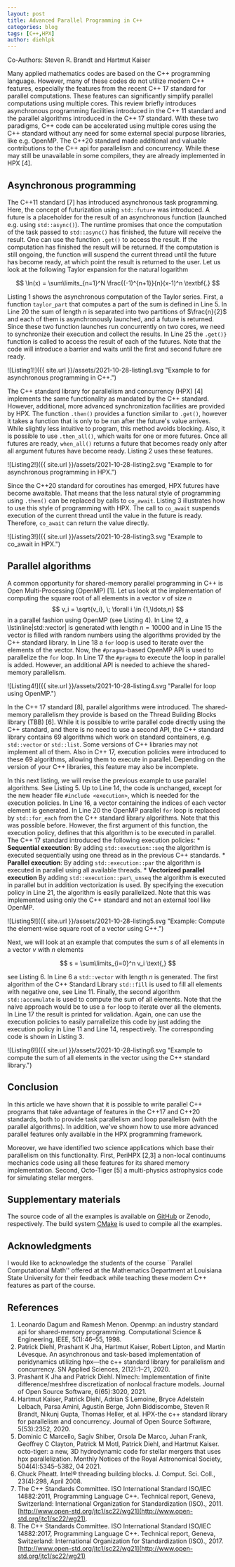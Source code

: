 ```yaml
---
layout: post
title: Advanced Parallel Programming in C++
categories: blog
tags: [C++,HPX]
author: diehlpk
---
```

<script type="text/x-mathjax-config">
    MathJax.Hub.Config({
      tex2jax: {
        skipTags: ['script', 'noscript', 'style', 'textarea', 'pre'],
        inlineMath: [['$','$']]
      }
    });
  </script>
  <script src="https://cdn.mathjax.org/mathjax/latest/MathJax.js?config=TeX-AMS-MML_HTMLorMML" type="text/javascript"></script>

Co-Authors: Steven R. Brandt and Hartmut Kaiser

Many applied mathematics codes are based on the C++ programming language. However, many of these codes do not utilize modern C++ features, especially the features from the recent C++ 17 standard for parallel computations. These features can significantly simplify parallel computations using multiple cores. This review briefly introduces asynchronous programming facilities introduced in the C++ 11 standard and the parallel algorithms introduced in the C++ 17 standard. With these two paradigms, C++ code can be accelerated using multiple cores using the C++ standard without any need for some external special purpose libraries, like e.g. OpenMP. The C++20 standard made additional and valuable contributions to the C++ api for parallelism and concurrency. While these may still be unavailable in some compilers, they are already implemented in HPX [4].

## Asynchronous programming

The C++11 standard [7] has introduced asynchronous task programming. Here, the concept of futurization using `std::future` was introduced. A future is a placeholder for the result of an asynchronous function (launched e.g. using `std::async()`). The runtime promises that once the computation of the task passed to `std::async()` has finished, the future will receive the result. One can use the function `.get()` to access the result. If the computation has finished the result will be returned. If the computation is still ongoing, the function will suspend the current thread until the future has become ready, at which point the result is returned to the user. Let us look at the following Taylor expansion for the natural logarithm

$$ \ln(x) = \sum\limits_{n=1}^N \frac{(-1)^{n+1}}{n}(x-1)^n \textbf{.} $$

Listing 1  shows the asynchronous computation of the Taylor series. First, a function `taylor_part` that computes a part of the sum is defined in Line 5. In Line 20 the sum of length $n$ is separated into two partitions of $\frac{n}{2}$ and each of them is asynchronously launched, and a future is returned. Since these two function launches run concurrently on two cores, we need to synchronize their execution and collect the results. In Line 25 the `.get()}` function is called to access the result of each of the futures. Note that the code will introduce a barrier and waits until the first and second future are ready.

![Listing1!]({{ site.url }}/assets/2021-10-28-listing1.svg "Example to for asynchronous programming in C++.")


The C++ standard library for parallelism and concurrency (HPX) [4] implements the same functionality as mandated by the C++ standard. However, additional, more advanced synchronization facilities are provided by HPX. The function `.then()` provides a function similar to `.get()`, however it takes a function that is only to be run after the future's value arrives. While slightly less intuitive to program, this method avoids blocking. Also, it is possible to use `.then_all()`, which waits for one or more futures. Once all futures are ready, `when_all()` returns a future that becomes ready only after all argument futures have become ready. Listing 2 uses these features.

![Listing2!]({{ site.url }}/assets/2021-10-28-listing2.svg "Example to for asynchronous programming in HPX.")

Since the C++20 standard for coroutines has emerged, HPX futures have become awaitable. That means that the less natural style of programming using `.then()` can be replaced by calls to `co_await`. Listing 3 illustrates how to use this style of programming with HPX. The call to `co_await` suspends execution of the current thread until the value in the future is ready. Therefore, `co_await` can return the value directly.

![Listing3!]({{ site.url }}/assets/2021-10-28-listing3.svg "Example to co_await in HPX.")

## Parallel algorithms

A common opportunity for shared-memory parallel programming in C++ is Open Multi-Processing (OpenMP) [1]. Let us look at the implementation of computing the square root of all elements in a vector $v$ of size $n$
$$    v_i = \sqrt{v_i}, \; \forall i \in {1,\ldots,n} $$
in a parallel fashion using OpenMP (see Listing 4). In Line 12, a \lstinline|std::vector| is generated with length $n=10000$ and in Line 15 the vector is filled with random numbers using the algorithms provided by the C++ standard library. In Line 18 a `for` loop is used to iterate over the elements of the vector. Now, the `#pragma`-based OpenMP API is used to parallelize the `for` loop. In Line 17 the  `#pragma` to execute the loop in parallel is added. However, an additional API is needed to achieve the shared-memory parallelism.

![Listing4!]({{ site.url }}/assets/2021-10-28-listing4.svg "Parallel for loop using OpenMP.")

In the C++ 17 standard [8], parallel algorithms were introduced. The shared-memory parallelism they provide is based on the Thread Building Blocks library (TBB) [6]. While it is possible to write parallel code directly using the C++ standard, and there is no need to use a second API, the C++ standard library contains $69$ algorithms which work on standard containers, e.g. `std::vector` or `std::list`. Some versions of C++ libraries may not implement all of them. Also in C++ 17, execution policies were introduced to these $69$ algorithms, allowing them to execute in parallel. Depending on the version of your C++ libraries, this feature may also be incomplete.

In this next listing, we will revise the previous example to use parallel algorithms. See Listing 5. Up to Line 14, the code is unchanged, except for the new header file `#include <execution>`, which is needed for the execution policies. In Line 16, a vector containing the indices of each vector element is generated. In Line 20 the OpenMP parallel `for` loop is replaced by `std::for_each` from the C++ standard library algorithms. Note that this was possible before. However, the first argument of this function, the execution policy, defines that this algorithm is to be executed in parallel. The C++ 17 standard introduced the following execution policies:
    * **Sequential execution**:
    By adding `std::execution::seq` the algorithm is executed sequentially using one thread as in the previous C++ standards.
    * **Parallel execution**:
    By adding `std::execution::par` the algorithm is executed in parallel using all available threads. 
    * **Vectorized parallel execution**
    By adding `std::execution::par\_unseq` the algorithm is executed in parallel but in addition vectorization is used.
By specifying the execution policy in Line 21, the algorithm is easily parallelized. Note that this was implemented using only the C++ standard and not an external tool like OpenMP.

![Listing5!]({{ site.url }}/assets/2021-10-28-listing5.svg "Example: Compute the element-wise square root of a vector using C++.")

Next, we will look at an example that computes the sum $s$ of all elements in a vector $v$ with $n$ elements

$$  s = \sum\limits_{i=0}^n v_i \text{,}  $$

see Listing 6. In Line 6 a `std::vector` with length $n$ is generated. The first algorithm of the C++ Standard Library `std::fill` is used to fill all elements with negative one, see Line 11. Finally, the second algorithm `std::accumulate` is used to compute the sum of all elements. Note that the naive approach would be to use a `for` loop to iterate over all the elements. In Line 17 the result is printed for validation. Again, one can use the execution policies to easily parrallelize this code by just adding the execution policy in Line 11 and Line 14, respectively. The corresponding code is shown in Listing 3.

![Listing6!]({{ site.url }}/assets/2021-10-28-listing6.svg "Example to compute the sum of all elements in the vector using the C++ standard library.")


## Conclusion 

In this article we have shown that it is possible to write parallel C++ programs that take advantage of features in the C++17 and C++20 standards, both to provide task parallelism and loop parallelism (with the parallel algorithms). In addition, we've shown how to use more advanced parallel features only available in the HPX programming framework.

Moreover, we have identified two science applications which base their parallelism on this functionality. First, PeriHPX [2,3] a non-local continuums mechanics code using all these features for its shared memory implementation. Second, Octo-Tiger [5] a multi-physics astrophysics code for simulating stellar mergers.  

## Supplementary materials

The source code of all the examples is available on [GitHub](https://github.com/diehlpk/modern-cpp-examples) or Zenodo, respectively. The build system [CMake](https://cmake.org/) is used to compile all the examples.  

## Acknowledgments

I would like to acknowledge the students of the course ``Parallel Computational Math'' offered at the Mathematics Department at Louisiana State University for their feedback while teaching these modern C++ features as part of the course.

## References

1. Leonardo Dagum and Ramesh Menon. Openmp: an industry standard api for shared-memory programming. Computational Science & Engineering, IEEE, 5(1):46–55, 1998.
2. Patrick Diehl, Prashant K Jha, Hartmut Kaiser, Robert Lipton, and Martin Lévesque. An asynchronous and task-based implementation of peridynamics utilizing hpx—the c++ standard library for parallelism and concurrency. SN Applied Sciences, 2(12):1–21, 2020.
3. Prashant K Jha and Patrick Diehl. Nlmech: Implementation of finite difference/meshfree discretization of nonlocal fracture models. Journal of Open Source Software, 6(65):3020, 2021.
4. Hartmut Kaiser, Patrick Diehl, Adrian S Lemoine, Bryce Adelstein Lelbach, Parsa Amini, Agustı́n Berge, John Biddiscombe, Steven R Brandt, Nikunj Gupta, Thomas Heller, et al. HPX-the c++ standard library for parallelism and concurrency. Journal of Open Source Software, 5(53):2352, 2020.
5. Dominic C Marcello, Sagiv Shiber, Orsola De Marco, Juhan Frank, Geoffrey C Clayton, Patrick M Motl, Patrick Diehl, and Hartmut Kaiser. octo-tiger: a new, 3D hydrodynamic code for stellar mergers that uses hpx parallelization. Monthly Notices of the Royal Astronomical Society, 504(4):5345–5382, 04 2021.
6. Chuck Pheatt. Intel® threading building blocks. J. Comput. Sci. Coll., 23(4):298, April 2008.
7. The C++ Standards Committee. ISO International Standard ISO/IEC 14882:2011, Programming Language C++. Technical report, Geneva, Switzerland: International Organization for Standardization (ISO)., 2011. [http://www.open-std.org/jtc1/sc22/wg21](http://www.open-std.org/jtc1/sc22/wg21).
8. The C++ Standards Committee. ISO International Standard ISO/IEC 14882:2017, Programming Language C++. Technical report, Geneva, Switzerland: International Organization for Standardization (ISO)., 2017. [http://www.open-std.org/jtc1/sc22/wg21](http://www.open-std.org/jtc1/sc22/wg21)
